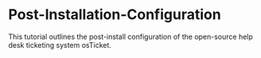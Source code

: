 # Post-Installation-Configuration
This tutorial outlines the post-install configuration of the open-source help desk ticketing system osTicket. 
